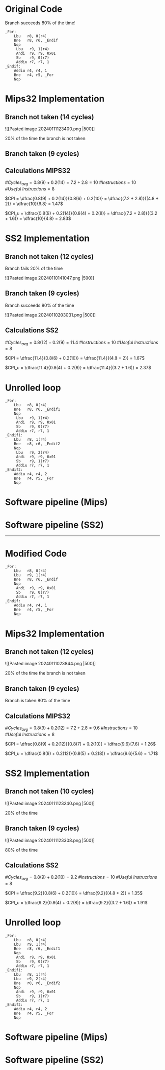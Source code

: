 # Original Code

Branch succeeds 80% of the time!

```
_For:
	Lbu   r8, 0(r4)
	Bne   r8, r6, _Endif
	Nop
	 Lbu   r9, 1(r4)
	 Andi  r9, r9, 0x01
	 Sb    r9, 0(r7)
	 Addiu r7, r7, 1
_Endif:
	Addiu r4, r4, 1
	Bne   r4, r5, _For
	Nop
```

# Mips32 Implementation

## Branch not taken (14 cycles)

![[Pasted image 20240111123400.png  |500]]

20% of the time the branch is not taken

## Branch taken (9 cycles)

## Calculations MIPS32

$\#Cycles_{avg} = 0.8(9) + 0.2(14) = 7.2 + 2.8 =  10$
$\# Instructions = 10$
$\# Useful \:Instructions = 8$


$CPI = \dfrac{0.8(9) + 0.2(14)}{0.8(6) + 0.2(10)} = \dfrac{(7.2 + 2.8)}{(4.8 + 2)} = \dfrac{10}{6.8} = 1.47$

$CPI_u = \dfrac{0.8(9) + 0.2(14)}{0.8(4) + 0.2(8)} = \dfrac{(7.2 + 2.8)}{(3.2 + 1.6)} = \dfrac{10}{4.8} = 2.83$

# SS2 Implementation

## Branch not taken (12 cycles)

Branch fails 20% of the time

![[Pasted image 20240110141047.png |500]]

## Branch taken (9 cycles)

Branch succeeds 80% of the time

![[Pasted image 20240110203031.png |500]]

## Calculations SS2

$\#Cycles_{avg} = 0.8(12) + 0.2(9) = 11.4$
$\# Instructions = 10$
$\# Useful \:Instructions = 8$


$CPI = \dfrac{11.4}{0.8(6) + 0.2(10)} = \dfrac{11.4}{(4.8 + 2)} = 1.67$

$CPI_u = \dfrac{11.4}{0.8(4) + 0.2(8)} = \dfrac{11.4}{(3.2 + 1.6)} = 2.37$

# Unrolled loop

```
_For:
	Lbu   r8, 0(r4)
	Bne   r8, r6, _Endif1
	Nop
	 Lbu   r9, 1(r4)
	 Andi  r9, r9, 0x01
	 Sb    r9, 0(r7)
	 Addiu r7, r7, 1
_Endif1:
    Lbu   r8, 1(r4)
	Bne   r8, r6, _Endif2
	Nop
	 Lbu   r9, 2(r4)
	 Andi  r9, r9, 0x01
	 Sb    r9, 1(r7)
	 Addiu r7, r7, 1
_Endif2:
	Addiu r4, r4, 2
	Bne   r4, r5, _For
	Nop
```

# Software pipeline (Mips)

# Software pipeline (SS2)

---

# Modified Code

```
_For:
	Lbu   r8, 0(r4)
	Lbu   r9, 1(r4)
	Bne   r8, r6, _Endif
	Nop
	 Andi  r9, r9, 0x01
	 Sb    r9, 0(r7)
	 Addiu r7, r7, 1
_Endif:
	Addiu r4, r4, 1
	Bne   r4, r5, _For
	Nop
```

# Mips32 Implementation

## Branch not taken (12 cycles)

![[Pasted image 20240111023844.png |500]]

20% of the time the branch is not taken

## Branch taken (9 cycles)

Branch is taken 80% of the time

## Calculations MIPS32

$\#Cycles_{avg} = 0.8(9) + 0.2(12) = 7.2 + 2.8 =  9.6$
$\# Instructions = 10$
$\# Useful \:Instructions = 8$


$CPI = \dfrac{0.8(9) + 0.2(12)}{0.8(7) + 0.2(10)} = \dfrac{9.6}{7.6} = 1.26$

$CPI_u = \dfrac{0.8(9) + 0.2(12)}{0.8(5) + 0.2(8)} = \dfrac{9.6}{5.6} = 1.71$

# SS2 Implementation

## Branch not taken (10 cycles)

![[Pasted image 20240111123240.png |500]]

20% of the time

## Branch taken (9 cycles)

![[Pasted image 20240111123308.png |500]]

80% of the time

## Calculations SS2

$\#Cycles_{avg} = 0.8(9) + 0.2(10) = 9.2$
$\# Instructions = 10$
$\# Useful \:Instructions = 8$


$CPI = \dfrac{9.2}{0.8(6) + 0.2(10)} = \dfrac{9.2}{(4.8 + 2)} = 1.35$

$CPI_u = \dfrac{9.2}{0.8(4) + 0.2(8)} = \dfrac{9.2}{(3.2 + 1.6)} = 1.91$

# Unrolled loop

```
_For:
	Lbu   r8, 0(r4)
	Lbu   r9, 1(r4)
	Bne   r8, r6, _Endif1
	Nop
	 Andi  r9, r9, 0x01
	 Sb    r9, 0(r7)
	 Addiu r7, r7, 1
_Endif1:
	Lbu   r8, 1(r4)
	Lbu   r9, 2(r4)
	Bne   r8, r6, _Endif2
	Nop
	 Andi  r9, r9, 0x01
	 Sb    r9, 1(r7)
	 Addiu r7, r7, 1
_Endif2:
	Addiu r4, r4, 2
	Bne   r4, r5, _For
	Nop
```

# Software pipeline (Mips)

# Software pipeline (SS2)

